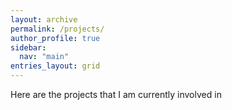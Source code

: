 ```yaml
---
layout: archive
permalink: /projects/
author_profile: true
sidebar:
  nav: "main"
entries_layout: grid
---
```


<p>Here are the projects that I am currently involved in</p>
